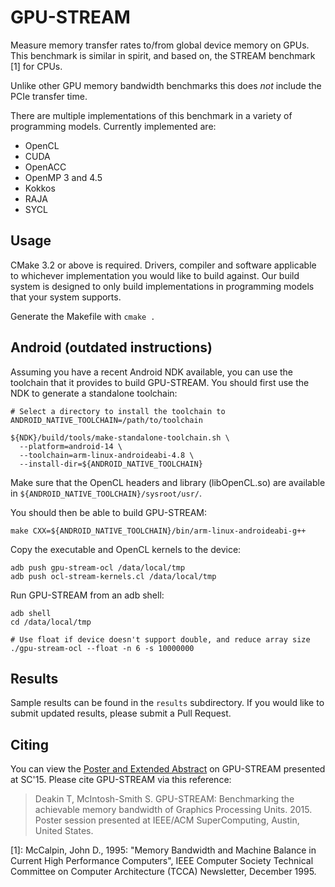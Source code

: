 GPU-STREAM
==========

Measure memory transfer rates to/from global device memory on GPUs.
This benchmark is similar in spirit, and based on, the STREAM benchmark [1] for CPUs.

Unlike other GPU memory bandwidth benchmarks this does *not* include the PCIe transfer time.

There are multiple implementations of this benchmark in a variety of programming models.
Currently implemented are:
  - OpenCL
  - CUDA
  - OpenACC
  - OpenMP 3 and 4.5
  - Kokkos
  - RAJA
  - SYCL

Usage
-----

CMake 3.2 or above is required.
Drivers, compiler and software applicable to whichever implementation you would like to build against. Our build system is designed to only build implementations in programming models that your system supports.

Generate the Makefile with `cmake .`

Android (outdated instructions)
------------------

Assuming you have a recent Android NDK available, you can use the
toolchain that it provides to build GPU-STREAM. You should first
use the NDK to generate a standalone toolchain:

    # Select a directory to install the toolchain to
    ANDROID_NATIVE_TOOLCHAIN=/path/to/toolchain

    ${NDK}/build/tools/make-standalone-toolchain.sh \
      --platform=android-14 \
      --toolchain=arm-linux-androideabi-4.8 \
      --install-dir=${ANDROID_NATIVE_TOOLCHAIN}

Make sure that the OpenCL headers and library (libOpenCL.so) are
available in `${ANDROID_NATIVE_TOOLCHAIN}/sysroot/usr/`.

You should then be able to build GPU-STREAM:

    make CXX=${ANDROID_NATIVE_TOOLCHAIN}/bin/arm-linux-androideabi-g++

Copy the executable and OpenCL kernels to the device:

    adb push gpu-stream-ocl /data/local/tmp
    adb push ocl-stream-kernels.cl /data/local/tmp

Run GPU-STREAM from an adb shell:

    adb shell
    cd /data/local/tmp

    # Use float if device doesn't support double, and reduce array size
    ./gpu-stream-ocl --float -n 6 -s 10000000


Results
-------

Sample results can be found in the `results` subdirectory. If you would like to submit updated results, please submit a Pull Request.

Citing
------

You can view the [Poster and Extended Abstract](http://sc15.supercomputing.org/sites/all/themes/SC15images/tech_poster/tech_poster_pages/post150.html) on GPU-STREAM presented at SC'15. Please cite GPU-STREAM via this reference:

> Deakin T, McIntosh-Smith S. GPU-STREAM: Benchmarking the achievable memory bandwidth of Graphics Processing Units. 2015. Poster session presented at IEEE/ACM SuperComputing, Austin, United States.



[1]: McCalpin, John D., 1995: "Memory Bandwidth and Machine Balance in Current High Performance Computers", IEEE Computer Society Technical Committee on Computer Architecture (TCCA) Newsletter, December 1995.

